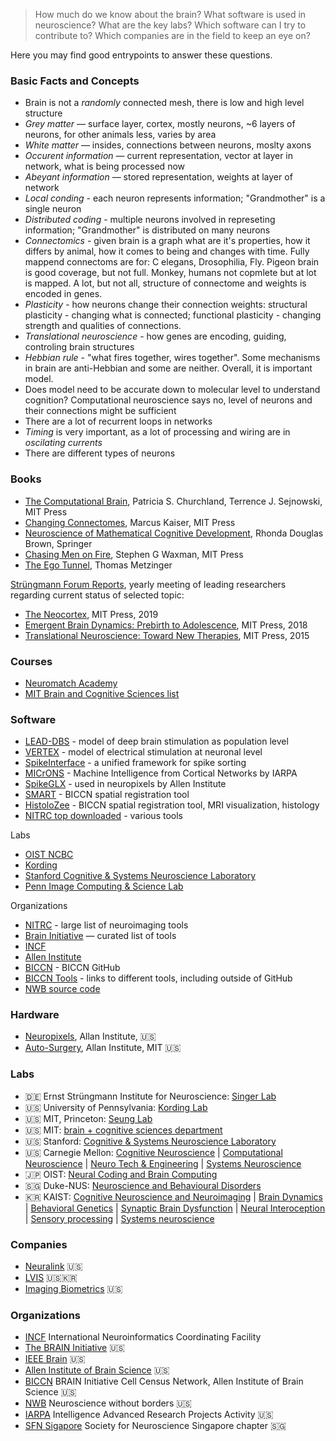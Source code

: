 > How much do we know about the brain?
> What software is used in neuroscience? 
> What are the key labs?
> Which software can I try to contribute to?
> Which companies are in the field to keep an eye on?

Here you may find good entrypoints to answer these questions.

### Basic Facts and Concepts

* Brain is not a _randomly_ connected mesh, there is low and high level structure
* _Grey matter_ — surface layer, cortex, mostly neurons, ~6 layers of neurons, for other animals less, varies by area
* _White matter_ — insides, connections between neurons, moslty axons
* _Occurent information_ — current representation, vector at layer in network, what is being processed now
* _Abeyant information_ — stored representation, weights at layer of network
* _Local conding_ - each neuron represents information; "Grandmother" is a single neuron
* _Distributed coding_ - multiple neurons involved in represeting information; "Grandmother" is distributed on many neurons
* _Connectomics_ - given brain is a graph what are it's properties, how it differs by animal, how it comes to being and changes with time. Fully mappend connectoms are for: C elegans, Drosophilia, Fly. Pigeon brain is good coverage, but not full. Monkey, humans not copmlete but at lot is mapped. A lot, but not all, structure of connectome and weights is encoded in genes.
* _Plasticity_ - how neurons change their connection weights: structural plasticity - changing what is connected; functional plasticity - changing strength and qualities of connections.
* _Translational neuroscience_ - how genes are encoding, guiding, controling brain structures
* _Hebbian rule_ - "what fires together, wires together". Some mechanisms in brain are anti-Hebbian and some are neither. Overall, it is important model.
* Does model need to be accurate down to molecular level to understand cognition? Computational neuroscience says no, level of neurons and their connections might be sufficient
* There are a lot of recurrent loops in networks
* _Timing_ is very important, as a lot of processing and wiring are in _oscilating currents_
* There are different types of neurons

### Books

* [The Computational Brain](https://www.goodreads.com/book/show/32078490-the-computational-brain),  Patricia S. Churchland,
Terrence J. Sejnowski, MIT Press
* [Changing Connectomes](https://www.goodreads.com/book/show/51456624-changing-connectomes), Marcus Kaiser, MIT Press
* [Neuroscience of Mathematical Cognitive Development](https://www.goodreads.com/book/show/38250564-neuroscience-of-mathematical-cognitive-development), Rhonda Douglas Brown, Springer
* [Chasing Men on Fire](https://www.goodreads.com/book/show/36722581-chasing-men-on-fire), Stephen G Waxman, MIT Press
* [The Ego Tunnel](https://www.goodreads.com/book/show/5895503-the-ego-tunnel), Thomas Metzinger

[Strüngmann Forum Reports](https://mitpress.mit.edu/books/series/strungmann-forum-reports), yearly meeting of leading researchers regarding current status of selected topic:

* [The Neocortex](https://mitpress.mit.edu/books/neocortex), MIT Press, 2019
* [Emergent Brain Dynamics: Prebirth to Adolescence](https://mitpress.mit.edu/books/emergent-brain-dynamics), MIT Press, 2018
* [Translational Neuroscience: Toward New Therapies](https://mitpress.mit.edu/books/translational-neuroscience), MIT Press, 2015

### Courses

* [Neuromatch Academy](https://github.com/NeuromatchAcademy)
* [MIT Brain and Cognitive Sciences list](https://ocw.mit.edu/courses/brain-and-cognitive-sciences/)

### Software

* [LEAD-DBS](https://www.lead-dbs.org/) - model of deep brain stimulation as population level
* [VERTEX](http://vertexsimulator.org/) - model of electrical stimulation at neuronal level
* [SpikeInterface](https://github.com/SpikeInterface) - a unified framework for spike sorting
* [MICrONS](https://www.iarpa.gov/index.php/research-programs/microns) - Machine Intelligence from Cortical Networks by IARPA
* [SpikeGLX](http://billkarsh.github.io/SpikeGLX/) - used in neuropixels by Allen Institute
* [SMART](https://github.com/mjin1812/SMART) - BICCN spatial registration tool
* [HistoloZee](http://picsl.upenn.edu/software/histolozee/) - BICCN spatial registration tool, MRI visualization, histology
* [NITRC top downloaded](https://www.nitrc.org/top/toplist.php?type=downloads) - various tools

Labs
* [OIST NCBC](https://github.com/oist-ncbc)
* [Kording](https://github.com/KordingLab)
* [Stanford Cognitive & Systems Neuroscience Laboratory](https://github.com/scsnl)
* [Penn Image Computing & Science Lab](http://picsl.upenn.edu/software/)

Organizations
* [NITRC](https://www.nitrc.org/projects) - large list of neuroimaging tools
* [Brain Initiative](https://www.braininitiative.org/toolmakers-resources/) — curated list of tools
* [INCF](https://github.com/INCF)
* [Allen Institute](http://alleninstitute.github.io/)
* [BICCN](https://github.com/BICCN) - BICCN GitHub
* [BICCN Tools](https://biccn.org/tools) - links to different tools, including outside of GitHub
* [NWB source code](https://www.nwb.org/source-codes/)

### Hardware

* [Neuropixels](https://www.neuropixels.org/), Allan Institute, 🇺🇸
* [Auto-Surgery](http://www.autosurgery.org/), Allan Institute, MIT 🇺🇸

### Labs

* 🇩🇪 Ernst Strüngmann Institute for Neuroscience: [Singer Lab](https://www.esi-frankfurt.de/research/singer-lab/)
* 🇺🇸 University of Pennsylvania: [Kording Lab](kordinglab.com)
* 🇺🇸 MIT, Princeton: [Seung Lab](https://seunglab.org/)
* 🇺🇸 MIT: [brain + cognitive sciences department](https://bcs.mit.edu/)
* 🇺🇸 Stanford: [Cognitive & Systems Neuroscience Laboratory](https://med.stanford.edu/scsnl/about1.html)
* 🇺🇸 Carnegie Mellon: [Cognitive Neuroscience](https://www.cmu.edu/ni/research/cognitive-neuroscience.html) | [Computational Neuroscience](https://www.cmu.edu/ni/research/computational-neuroscience.html) | [Neuro Tech & Engineering](https://www.cmu.edu/ni/research/neuro-tech-and-engineering.html) | [Systems Neuroscience](https://www.cmu.edu/ni/research/systems-neuroscience.html)
* 🇯🇵 OIST: [Neural Coding and Brain Computing](https://groups.oist.jp/ncbc)
* 🇸🇬 Duke-NUS: [Neuroscience and Behavioural Disorders](https://www.duke-nus.edu.sg/nbd)
* 🇰🇷 KAIST: [Cognitive Neuroscience and Neuroimaging](http://ibrain.kaist.ac.kr/) | [Brain Dynamics](http://raphe.kaist.ac.kr/index.htm) | [Behavioral Genetics](https://sites.google.com/site/bglabkorea/) | [Synaptic Brain Dysfunction](http://molneuro.kaist.ac.kr/contents/) | [Neural Interoception](https://www.suhlab-neuralinteroception.kaist.ac.kr/) | [Sensory processing](https://sites.google.com/site/leelab2013/) | [Systems neuroscience](https://sites.google.com/site/systemsneurolaboratory/)

### Companies

* [Neuralink](https://neuralink.com) 🇺🇸
* [LVIS](http://lviscorp.com/) 🇺🇸🇰🇷
* [Imaging Biometrics](https://www.imagingbiometrics.com) 🇺🇸

### Organizations

* [INCF](http://www.incf.org) International Neuroinformatics Coordinating Facility
* [The BRAIN Initiative](https://www.braininitiative.org/) 🇺🇸
* [IEEE Brain](https://brain.ieee.org/) 🇺🇸
* [Allen Institute of Brain Science](https://alleninstitute.org/what-we-do/brain-science/) 🇺🇸
* [BICCN](https://biccn.org/) BRAIN Initiative Cell Census Network, Allen Institute of Brain Science 🇺🇸
* [NWB](https://www.nwb.org/) Neuroscience without borders 🇺🇸
* [IARPA](https://www.iarpa.gov) Intelligence Advanced Research Projects Activity 🇺🇸
* [SFN Sigapore](https://www.sfn.sg/) Society for Neuroscience Singapore chapter 🇸🇬
